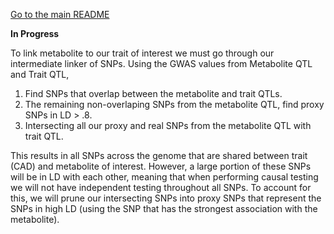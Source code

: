 [Go to the main README](https://github.com/NCBI-Hackathons/metaboliteassoc/blob/master/README.md)

**In Progress**

To link metabolite to our trait of interest we must go through our intermediate linker of SNPs. Using the GWAS values from Metabolite QTL and Trait QTL, 

  1) Find SNPs that overlap between the metabolite and trait QTLs.
  2) The remaining non-overlaping SNPs from the metabolite QTL, find proxy SNPs in LD > .8.
  3) Intersecting all our proxy and real SNPs from the metabolite QTL with trait QTL.
  
This results in all SNPs across the genome that are shared between trait (CAD) and metabolite of interest. However, a large portion of these SNPs will be in LD with each other, meaning that when performing causal testing we will not have independent testing throughout all SNPs. To account for this, we will prune our intersecting SNPs into proxy SNPs that represent the SNPs in high LD (using the SNP that has the strongest association with the metabolite).
